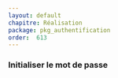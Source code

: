 ```yaml
---
layout: default
chapitre: Réalisation
package: pkg_authentification
order:  613
---
```


### Initialiser le mot de passe

<!-- TODO backend-2 : Développer une interface web permettant à l'administrateur de l'application de réinitialiser le mot de passe d'un utilisateur. -->

<!-- TODO backend-3 : Développer une interface web permettant à l'administrateur de l'application de réinitialiser le mot de passe d'un utilisateur par email. -->

